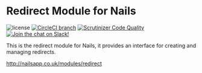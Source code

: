 # Redirect Module for Nails

![license](https://img.shields.io/badge/license-MIT-green.svg)
[![CircleCI branch](https://img.shields.io/circleci/project/github/nails/module-redirect.svg)](https://circleci.com/gh/nails/module-redirect)
[![Scrutinizer Code Quality](https://scrutinizer-ci.com/g/nails/module-redirect/badges/quality-score.png)](https://scrutinizer-ci.com/g/nails/module-redirect)
[![Join the chat on Slack!](https://now-examples-slackin-rayibnpwqe.now.sh/badge.svg)](https://nails-app.slack.com/shared_invite/MTg1NDcyNjI0ODcxLTE0OTUwMzA1NTYtYTZhZjc5YjExMQ)

This is the redirect module for Nails, it provides an interface for creating and managing redirects.

http://nailsapp.co.uk/modules/redirect
